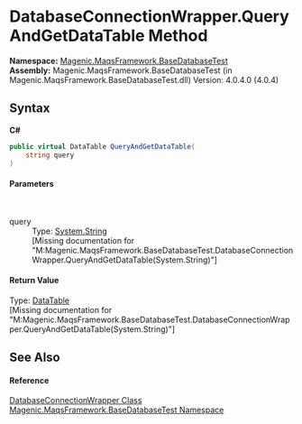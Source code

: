 # DatabaseConnectionWrapper.QueryAndGetDataTable Method 
 

**Namespace:**&nbsp;<a href="#/MAQS_4/Database_AUTOGENERATED/Magenic-MaqsFramework-BaseDatabaseTest_Namespace">Magenic.MaqsFramework.BaseDatabaseTest</a><br />**Assembly:**&nbsp;Magenic.MaqsFramework.BaseDatabaseTest (in Magenic.MaqsFramework.BaseDatabaseTest.dll) Version: 4.0.4.0 (4.0.4)

## Syntax

**C#**<br />
``` C#
public virtual DataTable QueryAndGetDataTable(
	string query
)
```


#### Parameters
&nbsp;<dl><dt>query</dt><dd>Type: <a href="http://msdn2.microsoft.com/en-us/library/s1wwdcbf" target="_blank">System.String</a><br />\[Missing <param name="query"/> documentation for "M:Magenic.MaqsFramework.BaseDatabaseTest.DatabaseConnectionWrapper.QueryAndGetDataTable(System.String)"\]</dd></dl>

#### Return Value
Type: <a href="http://msdn2.microsoft.com/en-us/library/9186hy08" target="_blank">DataTable</a><br />\[Missing <returns> documentation for "M:Magenic.MaqsFramework.BaseDatabaseTest.DatabaseConnectionWrapper.QueryAndGetDataTable(System.String)"\]

## See Also


#### Reference
<a href="#/MAQS_4/Database_AUTOGENERATED/DatabaseConnectionWrapper_Class">DatabaseConnectionWrapper Class</a><br /><a href="#/MAQS_4/Database_AUTOGENERATED/Magenic-MaqsFramework-BaseDatabaseTest_Namespace">Magenic.MaqsFramework.BaseDatabaseTest Namespace</a><br />